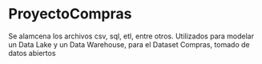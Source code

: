 # ProyectoCompras  
Se alamcena los archivos csv, sql, etl, entre otros. Utilizados para modelar un Data Lake y un Data Warehouse, para el Dataset Compras, tomado de datos abiertos
